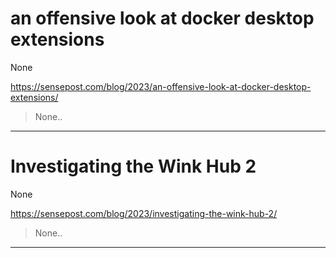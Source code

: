 # an offensive look at docker desktop extensions

None

https://sensepost.com/blog/2023/an-offensive-look-at-docker-desktop-extensions/
<blockquote>
None..
</blockquote>

---

# Investigating the Wink Hub 2

None

https://sensepost.com/blog/2023/investigating-the-wink-hub-2/
<blockquote>
None..
</blockquote>

---

